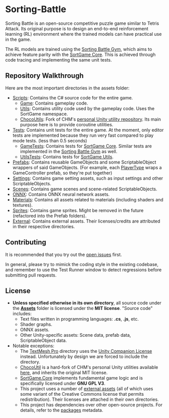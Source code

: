 # Sorting-Battle

Sorting Battle is an open-source competitive puzzle game similar to Tetris Attack. Its original purpose is to design an end-to-end reinforcement learning (RL) environment where the trained models can have practical use in the game.

The RL models are trained using the [Sorting Battle Gym](https://github.com/jerry20091103/Sorting-Battle-Python), which aims to achieve feature parity with the [SortGame Core](/Assets/Scripts/Game/Core/). This is achieved through code tracing and implementing the same unit tests.

## Repository Walkthrough
Here are the most important directories in the assets folder:
* [Scripts](/Assets/Scripts/): Contains the C# source code for the entire game.
    * [Game](/Assets/Scripts/Game/): Contains gameplay code.
    * [Utils](/Assets/Scripts/Utils/): Contains utility code used by the gameplay code. Uses the SortGame namespace.
    * [ChocoUtils](/Assets/Scripts/ChocoUtil/): Fork of CHM's [personal Unity utility repository](https://github.com/chocola-mint/Sorting-Battle/issues). Its main purpose here is to provide coroutine utilities.
* [Tests](/Assets/Tests/): Contains unit tests for the entire game. At the moment, only editor tests are implemented because they run very fast compared to play mode tests. (less than 0.5 seconds)
    * [GameTests](/Assets/Tests/GameTests/): Contains tests for [SortGame Core](/Assets/Scripts/Game/Core/). Similar tests are implemented in the [Sorting Battle Gym](https://github.com/jerry20091103/Sorting-Battle-Python) as well.
    * [UtilsTests](/Assets/Tests/UtilsTests/): Contains tests for [SortGame Utils](/Assets/Scripts/Utils/).
* [Prefabs](/Assets/Prefabs/): Contains reusable GameObjects and some ScriptableObject wrappers of said GameObjects. (For example, each [PlayerType](/Assets/Scripts/Game/Controllers/PlayerType.cs) wraps a GameController prefab, so they're put together)
* [Settings](/Assets/Settings/): Contains game setting assets, such as input settings and other ScriptableObjects.
* [Scenes](/Assets/Scenes/): Contains game scenes and scene-related ScriptableObjects.
* [ONNX](/Assets/ONNX/): Contains ONNX neural network assets.
* [Materials](/Assets/Materials/): Contains all assets related to materials (including shaders and textures).
* [Sprites](/Assets/Sprites/): Contains game sprites. Might be removed in the future (refactored into the Prefab folders).
* [External](/Assets/External/): Contains external assets. Their licenses/credits are attributed in their respective directories.

## Contributing

It is recommended that you try out the [open issues](https://github.com/chocola-mint/Sorting-Battle/issues) first.

In general, please try to mimick the coding style in the existing codebase, and remember to use the Test Runner window to detect regressions before submitting pull requests.

## License

* **Unless specified otherwise in its own directory**, all source code under the **[Assets](/Assets/)** folder is licensed under the **MIT license**. "Source code" includes:
    * Text files written in programming languages: **.cs**, **.js**, etc.
    * Shader graphs.
    * ONNX assets.
    * Other Unity-specific assets: Scene data, prefab data, ScriptableObject data.
* Notable exceptions:
    * The [TextMesh Pro](/Assets/TextMesh%20Pro/) directory uses the [Unity Companion License](https://unity.com/legal/licenses/unity-companion-license) instead. Unfortunately by design we are forced to include the directory.
    * [ChocoUtil](/Assets/Scripts/ChocoUtil/) is a hard-fork of CHM's personal Unity utilities available [here](https://github.com/chocola-mint/ChocoUtil), and inherits the original MIT license.
    * [SortGame.Core](/Assets/Scripts/Game/Core/) implements fundamental game logic and is specifically licensed under **GNU GPL V3**.
    * This project uses a number of [external assets](/Assets/External/) (all of which uses some variant of the Creative Commons license that permits redistribution). Their licenses are attached in their own directories.
    * This project has dependencies over other open-source projects. For details, refer to the [packages](/Packages/packages-lock.json) metadata.